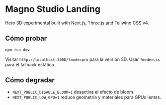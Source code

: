# Magno Studio Landing

Hero 3D experimental built with Next.js, Three.js and Tailwind CSS v4.

## Cómo probar

```bash
npm run dev
```

Visitar `http://localhost:3000/?mode=pro` para la versión 3D.
Usar `?mode=css` para el fallback estático.

## Cómo degradar

- `NEXT_PUBLIC_DISABLE_BLOOM=1` desactiva el efecto de bloom.
- `NEXT_PUBLIC_LOW_GPU=1` reduce geometría y materiales para GPUs lentas.
